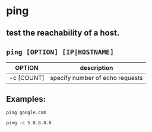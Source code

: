 # ping

test the reachability of a host.
---

` ping [OPTION] [IP|HOSTNAME] `
---

| **OPTION** | description |
|:---:|:---:|
| -c [COUNT] | specify number of echo requests |

## Examples:
` ping google.com `

` ping -c 5 8.8.8.8 `
